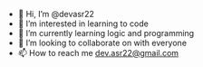 - 👋 Hi, I’m @devasr22
- 👀 I’m interested in learning to code
- 🌱 I’m currently learning logic and programming
- 💞️ I’m looking to collaborate on with everyone
- 📫 How to reach me dev.asr22@gmail.com

<!---
devasr22/devasr22 is a ✨ special ✨ repository because its `README.md` (this file) appears on your GitHub profile.
You can click the Preview link to take a look at your changes.
--->
